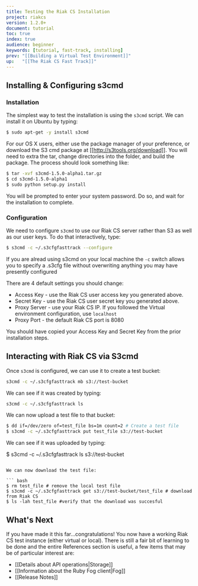 ```yaml
---
title: Testing the Riak CS Installation
project: riakcs
version: 1.2.0+
document: tutorial
toc: true
index: true
audience: beginner
keywords: [tutorial, fast-track, installing]
prev: "[[Building a Virtual Test Environment]]"
up:   "[[The Riak CS Fast Track]]"
---
```


## Installing & Configuring s3cmd

### Installation
The simplest way to test the installation is using the `s3cmd` script. We can install it on Ubuntu by typing:

``` bash
$ sudo apt-get -y install s3cmd
````

For our OS X users, either use the package manager of your preference, or download the S3 cmd package at [[http://s3tools.org/download]].  You will need to extra the tar, change directories into the folder, and build the package.  The process should look something like:

``` bash
$ tar -xvf s3cmd-1.5.0-alpha1.tar.gz
$ cd s3cmd-1.5.0-alpha1
$ sudo python setup.py install
```
You will be prompted to enter your system password.  Do so, and wait for the installation to complete.

### Configuration

We need to configure `s3cmd` to use our Riak CS server rather than S3 as well as our user keys. To do that interactively, type:

``` bash
$ s3cmd -c ~/.s3cfgfasttrack --configure
````

If you are alread using s3cmd on your local machine the `-c` switch allows you to specify a .s3cfg file without overwriting anything you may have presently configured

There are 4 default settings you should change:

* Access Key - use the Riak CS user access key you generated above.
* Secret Key - use the Riak CS user secret key you generated above.
* Proxy Server - use your Riak CS IP. If you followed the Virtual environment configuration, use `localhost`
* Proxy Port - the default Riak CS port is 8080

You should have copied your Access Key and Secret Key from the prior installation steps.

## Interacting with Riak CS via S3cmd

Once `s3cmd` is configured, we can use it to create a test bucket:

``` bash
s3cmd -c ~/.s3cfgfasttrack mb s3://test-bucket
````

We can see if it was created by typing:

``` bash
s3cmd -c ~/.s3cfgfasttrack ls
````

We can now upload a test file to that bucket:

``` bash
$ dd if=/dev/zero of=test_file bs=1m count=2 # Create a test file
$ s3cmd -c ~/.s3cfgfasttrack put test_file s3://test-bucket
````

We can see if it was uploaded by typing:

$ s3cmd -c ~/.s3cfgfasttrack ls s3://test-bucket
```

We can now download the test file:

``` bash
$ rm test_file # remove the local test file
$ s3cmd -c ~/.s3cfgfasttrack get s3://test-bucket/test_file # download from Riak CS
$ ls -lah test_file #verify that the download was succesful
````

## What's Next
If you have made it this far...congratulations! You now have a working Riak CS test instance (either virtual or local).  There is still a fair bit of learning to be done and the entire References section is useful, a few items that may be of particular interest are:

* [[Details about API operations|Storage]]
* [[Information about the Ruby Fog client|Fog]]
* [[Release Notes]]
